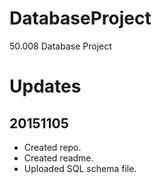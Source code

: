 # DatabaseProject
50.008 Database Project

# Updates
## 20151105
* Created repo.
* Created readme.
* Uploaded SQL schema file.
